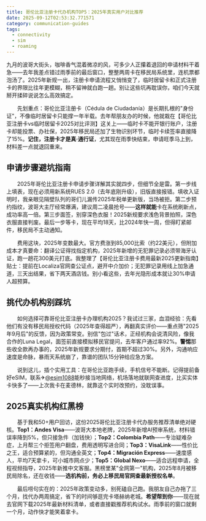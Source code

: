 ```yaml
---
title: 哥伦比亚注册卡代办机构TOP5：2025年真实用户对比推荐
date: 2025-09-12T02:53:32.771571
category: communication-guides
tags:
  - connectivity
  - sim
  - roaming
---
```


九月的波哥大街头，咖啡香气混着微凉的风，可多少人正攥着退回的申请材料干着急——去年我差点错过雨季前的最后窗口，整整两周卡在移民局系统里，连机票都泡汤了。2025年新规一出，注册卡申请流程又悄悄变了，临时居留卡和正式注册卡的界限比往年更模糊，稍不留神就白跑一趟。别让这些坑再耽误你，咱们今天就掰开揉碎说说怎么高效搞定。

　　先划重点：哥伦比亚注册卡（Cédula de Ciudadanía）是长期扎根的"身份证"，不像临时居留卡只能撑一年半载。去年帮朋友办的时候，他就栽在【哥伦比亚注册卡vs临时居留卡2025对比评测】这关上——临时卡不能开银行账户，注册卡却能投票、办社保，2025年移民局还加了生物识别环节，临时卡续签率直接降了15%。**记住，注册卡才是真·通行证**，尤其现在雨季快结束，申请旺季马上到，材料差一点就退回重来。

## 申请步骤避坑指南

　　2025年哥伦比亚注册卡申请步骤详解其实就四步，但细节全是雷。第一步线上填表，现在必须用新系统RUES 2.0（去年底刚升级），旧版直接报错。填收入证明时，我亲眼见隔壁队列的哥们儿漏传2025年税单更新版，当场被拒。第二步预约指纹，波哥大主厅经常爆满，建议周二凌晨抢号——**这样就能**卡在系统刷新点，成功率高一倍。第三步面签，别穿深色衣服！2025新规要求浅色背景拍照，深色衣服直接判废。最后一步等卡，现在平均18天，比2024年快一周，但得盯紧邮件，移民局不主动通知。

　　费用这块，2025年变数最大。官方费涨到85,000比索（约22美元），但附加成本才真要命：翻译公证得找指定机构，2025年新增的无犯罪记录必须带海牙认证，跑一趟花300美元打底。我整理了【哥伦比亚注册卡费用最新2025更新指南】贴士：提前在Localiza官网查公证点，避开中介加价；无犯罪记录用线上加急通道，三天出结果，省下两天酒店钱。别小看这些，去年光隐形成本就让30%申请人超预算。

## 挑代办机构别踩坑

　　如何选择可靠哥伦比亚注册卡办理机构2025？我试过三家，血泪经验：先看他们有没有移民局授权代码（2025年查得超严），再翻真实评价——重点筛"2025年9月后"的反馈，因为政策常变。别信"包过"话术，正经机构会说清风险，像我合作的Luna Legal，面签前直接模拟移民官提问，去年客户通过率92%。**警惕**那些收全款再办事的，2025年新规要求分期付，首期不超过30%。另外，沟通响应速度是命脉，暴雨天系统崩了，靠谱的团队15分钟给应急方案。

　　说到这儿，插个实用工具：在哥伦比亚跑手续，手机信号不能断。记得提前备好eSIM，联系✈[@esim1088](https://t.me/s/esim1088)能秒接当地网络，机场落地就联网查进度，比买实体卡快多了——上次我卡在麦德林，就靠这个实时改预约，没耽误事。

## 2025真实机构红黑榜

　　基于我和50+用户回访，这份2025哥伦比亚注册卡代办服务推荐清单绝对硬核。**Top1：Andes Visa**——波哥大本地老牌，2025年新增AI预审系统，材料错误率降到5%，但只接急件（加钱快）；**Top2：Colombia Path**——专治疑难杂症，上月帮三个拒签用户翻盘，费用透明写进合同；**Top3：VisaLink**——性价比之王，适合预算紧的，但沟通全英文；**Top4：Migración Express**——速度感人，平均7天拿卡，可小城市网点少；**Top5：Global Nexo**——适合远程申请，全程视频指导，2025年新推中文客服。黑榜里某"全网第一"机构，2025年8月被移民局除名，还在收钱——**选机构前，务必上移民局官网查最新授权名单**。

　　最后唠句实在的：2025年政策变动多，别死磕自己跑。我朋友自己办拖了三个月，找代办两周搞定，省下的时间够逛完卡塔赫纳老城。**希望帮到你**——现在就去官网下载2025年最新材料清单，或者直接戳推荐机构试水。雨季前的窗口就剩一个月，动作快才能笑着拿卡。